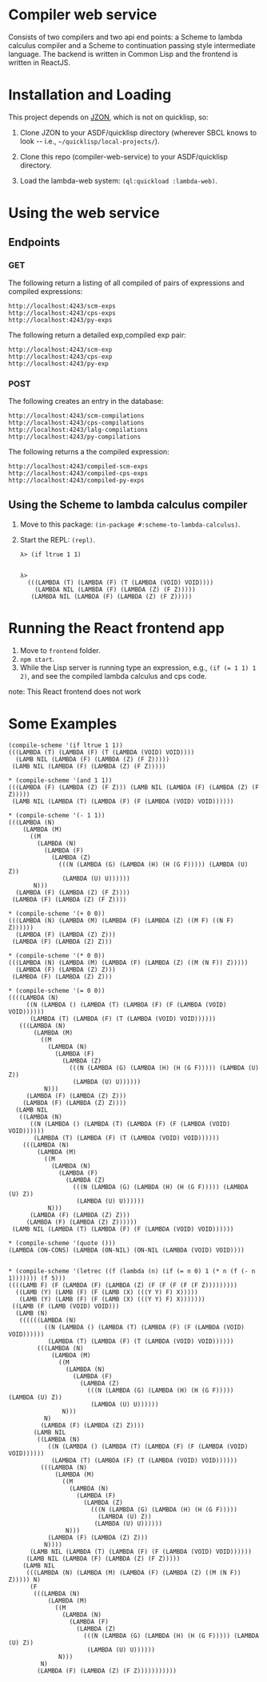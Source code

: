 # Compiler web service
Consists of two compilers and two api end points: a Scheme to lambda calculus compiler and a Scheme to continuation passing style intermediate language. The backend is written in Common Lisp and the frontend is written in ReactJS.

# Installation and Loading
This project depends on [JZON](https://github.com/Zulu-Inuoe/jzon), which is not on quicklisp, so:

1. Clone JZON to your ASDF/quicklisp directory (wherever SBCL knows to look -- i.e., `~/quicklisp/local-projects/`). 

2. Clone this repo (compiler-web-service) to your ASDF/quicklisp directory. 

3. Load the lambda-web system: `(ql:quickload :lambda-web)`. 

# Using the web service
## Endpoints
### GET
The following return a listing of all compiled of pairs of expressions and compiled expressions:

```
http://localhost:4243/scm-exps
http://localhost:4243/cps-exps
http://localhost:4243/py-exps
```
The following return a detailed exp,compiled exp pair:

```
http://localhost:4243/scm-exp
http://localhost:4243/cps-exp
http://localhost:4243/py-exp
```

### POST
The following creates an entry in the database:

```
http://localhost:4243/scm-compilations
http://localhost:4243/cps-compilations
http://localhost:4243/lalg-compilations
http://localhost:4243/py-compilations
```

The following returns a the compiled expression:

```
http://localhost:4243/compiled-scm-exps
http://localhost:4243/compiled-cps-exps
http://localhost:4243/compiled-py-exps
```
## Using the Scheme to lambda calculus  compiler
1. Move to this package: `(in-package #:scheme-to-lambda-calculus)`.
2. Start the REPL: `(repl)`.

       λ> (if ltrue 1 1)
       
       
       λ>
         (((LAMBDA (T) (LAMBDA (F) (T (LAMBDA (VOID) VOID))))
           (LAMBDA NIL (LAMBDA (F) (LAMBDA (Z) (F Z)))))
          (LAMBDA NIL (LAMBDA (F) (LAMBDA (Z) (F Z)))))
          

# Running the React frontend app
1. Move to `frontend` folder.
2. `npm start`.
3. While the Lisp server is running type an expression, e.g., `(if (= 1 1) 1 2)`, and see the compiled lambda calculus and cps code.

note: This React frontend does not work

# Some Examples
```
(compile-scheme '(if ltrue 1 1))
(((LAMBDA (T) (LAMBDA (F) (T (LAMBDA (VOID) VOID))))
  (LAMB NIL (LAMBDA (F) (LAMBDA (Z) (F Z)))))
 (LAMB NIL (LAMBDA (F) (LAMBDA (Z) (F Z)))))
 
* (compile-scheme '(and 1 1))
(((LAMBDA (F) (LAMBDA (Z) (F Z))) (LAMB NIL (LAMBDA (F) (LAMBDA (Z) (F Z)))))
 (LAMB NIL (LAMBDA (T) (LAMBDA (F) (F (LAMBDA (VOID) VOID))))))
 
* (compile-scheme '(- 1 1))
(((LAMBDA (N)
    (LAMBDA (M)
      ((M
        (LAMBDA (N)
          (LAMBDA (F)
            (LAMBDA (Z)
              (((N (LAMBDA (G) (LAMBDA (H) (H (G F))))) (LAMBDA (U) Z))
               (LAMBDA (U) U))))))
       N)))
  (LAMBDA (F) (LAMBDA (Z) (F Z))))
 (LAMBDA (F) (LAMBDA (Z) (F Z))))
 
* (compile-scheme '(+ 0 0))
(((LAMBDA (N) (LAMBDA (M) (LAMBDA (F) (LAMBDA (Z) ((M F) ((N F) Z))))))
  (LAMBDA (F) (LAMBDA (Z) Z)))
 (LAMBDA (F) (LAMBDA (Z) Z)))
 
* (compile-scheme '(* 0 0))
(((LAMBDA (N) (LAMBDA (M) (LAMBDA (F) (LAMBDA (Z) ((M (N F)) Z)))))
  (LAMBDA (F) (LAMBDA (Z) Z)))
 (LAMBDA (F) (LAMBDA (Z) Z)))
 
* (compile-scheme '(= 0 0))
((((LAMBDA (N)
     ((N (LAMBDA () (LAMBDA (T) (LAMBDA (F) (F (LAMBDA (VOID) VOID))))))
      (LAMBDA (T) (LAMBDA (F) (T (LAMBDA (VOID) VOID))))))
   (((LAMBDA (N)
       (LAMBDA (M)
         ((M
           (LAMBDA (N)
             (LAMBDA (F)
               (LAMBDA (Z)
                 (((N (LAMBDA (G) (LAMBDA (H) (H (G F))))) (LAMBDA (U) Z))
                  (LAMBDA (U) U))))))
          N)))
     (LAMBDA (F) (LAMBDA (Z) Z)))
    (LAMBDA (F) (LAMBDA (Z) Z))))
  (LAMB NIL
   ((LAMBDA (N)
      ((N (LAMBDA () (LAMBDA (T) (LAMBDA (F) (F (LAMBDA (VOID) VOID))))))
       (LAMBDA (T) (LAMBDA (F) (T (LAMBDA (VOID) VOID))))))
    (((LAMBDA (N)
        (LAMBDA (M)
          ((M
            (LAMBDA (N)
              (LAMBDA (F)
                (LAMBDA (Z)
                  (((N (LAMBDA (G) (LAMBDA (H) (H (G F))))) (LAMBDA (U) Z))
                   (LAMBDA (U) U))))))
           N)))
      (LAMBDA (F) (LAMBDA (Z) Z)))
     (LAMBDA (F) (LAMBDA (Z) Z))))))
 (LAMB NIL (LAMBDA (T) (LAMBDA (F) (F (LAMBDA (VOID) VOID))))))
 
* (compile-scheme '(quote ()))
(LAMBDA (ON-CONS) (LAMBDA (ON-NIL) (ON-NIL (LAMBDA (VOID) VOID))))


* (compile-scheme '(letrec ((f (lambda (n) (if (= n 0) 1 (* n (f (- n 1))))))) (f 5)))
((((LAMB F) (F (LAMBDA (F) (LAMBDA (Z) (F (F (F (F (F Z)))))))))
  ((LAMB (Y) (LAMB (F) (F (LAMB (X) (((Y Y) F) X)))))
   (LAMB (Y) (LAMB (F) (F (LAMB (X) (((Y Y) F) X)))))))
 ((LAMB (F (LAMB (VOID) VOID)))
  (LAMB (N)
   ((((((LAMBDA (N)
          ((N (LAMBDA () (LAMBDA (T) (LAMBDA (F) (F (LAMBDA (VOID) VOID))))))
           (LAMBDA (T) (LAMBDA (F) (T (LAMBDA (VOID) VOID))))))
        (((LAMBDA (N)
            (LAMBDA (M)
              ((M
                (LAMBDA (N)
                  (LAMBDA (F)
                    (LAMBDA (Z)
                      (((N (LAMBDA (G) (LAMBDA (H) (H (G F))))) (LAMBDA (U) Z))
                       (LAMBDA (U) U))))))
               N)))
          N)
         (LAMBDA (F) (LAMBDA (Z) Z))))
       (LAMB NIL
        ((LAMBDA (N)
           ((N (LAMBDA () (LAMBDA (T) (LAMBDA (F) (F (LAMBDA (VOID) VOID))))))
            (LAMBDA (T) (LAMBDA (F) (T (LAMBDA (VOID) VOID))))))
         (((LAMBDA (N)
             (LAMBDA (M)
               ((M
                 (LAMBDA (N)
                   (LAMBDA (F)
                     (LAMBDA (Z)
                       (((N (LAMBDA (G) (LAMBDA (H) (H (G F)))))
                         (LAMBDA (U) Z))
                        (LAMBDA (U) U))))))
                N)))
           (LAMBDA (F) (LAMBDA (Z) Z)))
          N))))
      (LAMB NIL (LAMBDA (T) (LAMBDA (F) (F (LAMBDA (VOID) VOID))))))
     (LAMB NIL (LAMBDA (F) (LAMBDA (Z) (F Z)))))
    (LAMB NIL
     (((LAMBDA (N) (LAMBDA (M) (LAMBDA (F) (LAMBDA (Z) ((M (N F)) Z))))) N)
      (F
       (((LAMBDA (N)
           (LAMBDA (M)
             ((M
               (LAMBDA (N)
                 (LAMBDA (F)
                   (LAMBDA (Z)
                     (((N (LAMBDA (G) (LAMBDA (H) (H (G F))))) (LAMBDA (U) Z))
                      (LAMBDA (U) U))))))
              N)))
         N)
        (LAMBDA (F) (LAMBDA (Z) (F Z)))))))))))
```
